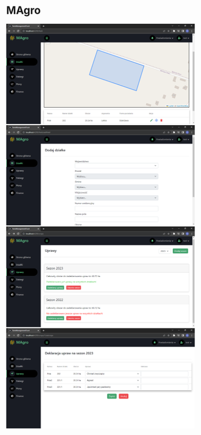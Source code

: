 # MAgro
<img src="./Frontend/img/1.png" />
<img src="./Frontend/img/2.png" />
<img src="./Frontend/img/3.png" />
<img src="./Frontend/img/4.png" />
